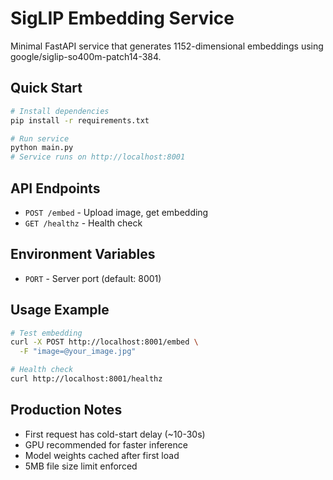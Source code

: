 # SigLIP Embedding Service

Minimal FastAPI service that generates 1152-dimensional embeddings using google/siglip-so400m-patch14-384.

## Quick Start

```bash
# Install dependencies
pip install -r requirements.txt

# Run service
python main.py
# Service runs on http://localhost:8001
```

## API Endpoints

- `POST /embed` - Upload image, get embedding
- `GET /healthz` - Health check

## Environment Variables

- `PORT` - Server port (default: 8001)

## Usage Example

```bash
# Test embedding
curl -X POST http://localhost:8001/embed \
  -F "image=@your_image.jpg"

# Health check
curl http://localhost:8001/healthz
```

## Production Notes

- First request has cold-start delay (~10-30s)
- GPU recommended for faster inference
- Model weights cached after first load
- 5MB file size limit enforced